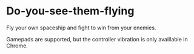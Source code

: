 # Do-you-see-them-flying

Fly your own spaceship and fight to win from your enemies.

Gamepads are supported, but the controller vibration is only availlable in Chrome.
